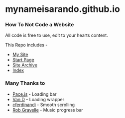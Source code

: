 # mynameisarando.github.io
### How To Not Code a Website

All code is free to use, edit to your hearts content.

This Repo includes -

- [My Site](http://arando.club/)
- [Start Page](http://arando.club/other/start)
- [Site Archive](http://arando.club/other/old)
- [Index](http://arando.club/other/index)

### Many Thanks to

- [Pace.js](https://github.hubspot.com/pace/docs/welcome/) - Loading bar
- [Van D](https://codepen.io/vaaandiep/pen/bpbbgN) - Loading wrapper
- [cferdinandi](https://github.com/cferdinandi/smooth-scroll) - Smooth scrolling
- [Rob Gravelle](https://codepen.io/blackjacques/pen/LLQKKJ) - Music progress bar